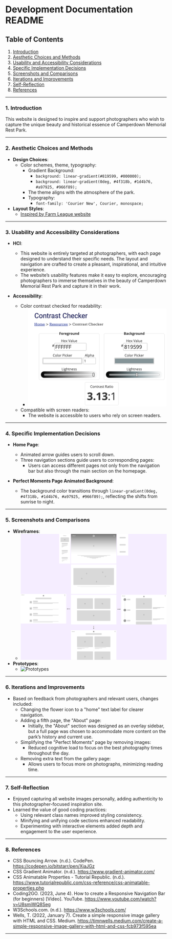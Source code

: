 # Development Documentation README

## Table of Contents
1. [Introduction](#introduction)
2. [Aesthetic Choices and Methods](#aesthetic-choices-and-methods)
3. [Usability and Accessibility Considerations](#usability-and-accessibility-considerations)
4. [Specific Implementation Decisions](#specific-implementation-decisions)
5. [Screenshots and Comparisons](#screenshots-and-comparisons)
6. [Iterations and Improvements](#iterations-and-improvements)
7. [Self-Reflection](#self-reflection)
8. [References](#references)

---

### 1. Introduction
This website is designed to inspire and support photographers who wish to capture the unique beauty and historical essence of Camperdown Memorial Rest Park.

---

### 2. Aesthetic Choices and Methods
- **Design Choices**: 
    - Color schemes, theme, typography:
        - Gradient Background:
            - ```background: linear-gradient(#819599, #000000);```
            - ```background: linear-gradient(0deg, #4f318b, #1d4b76, #a97925, #966f89);```
        - The theme aligns with the atmosphere of the park.
        - Typography:
            - ```font-family: 'Courier New', Courier, monospace;```
- **Layout Styles**:
    - [Inspired by Farm League website](https://www.farmleague.us/)

---

### 3. Usability and Accessibility Considerations
- **HCI**:
    - This website is entirely targeted at photographers, with each page designed to understand their specific needs. The layout and navigation are crafted to create a pleasant, inspirational, and intuitive experience. 
    - The website’s usability features make it easy to explore, encouraging photographers to immerse themselves in the beauty of Camperdown Memorial Rest Park and capture it in their work.

- **Accessibility**:
    - Color contrast checked for readability:
        - ![Color Contrast Checker](readme-images/color%20contrast.png)
    - Compatible with screen readers:
        - The website is accessible to users who rely on screen readers.

---

### 4. Specific Implementation Decisions
- **Home Page**:
    - Animated arrow guides users to scroll down.
    - Three navigation sections guide users to corresponding pages:
        - Users can access different pages not only from the navigation bar but also through the main section on the homepage.

- **Perfect Moments Page Animated Background**:
    - The background color transitions through ```linear-gradient(0deg, #4f318b, #1d4b76, #a97925, #966f89);```, reflecting the shifts from sunrise to night.

---

### 5. Screenshots and Comparisons
- **Wireframes**:
    - ![Wireframes](readme-images/wireframes.png)
- **Prototypes**:
    - ![Prototypes](readme-images/prototype.png)

---

### 6. Iterations and Improvements
- Based on feedback from photographers and relevant users, changes included:
    - Changing the flower icon to a "home" text label for clearer navigation.
    - Adding a fifth page, the "About" page:
        - Initially, the "About" section was designed as an overlay sidebar, but a full page was chosen to accommodate more content on the park’s history and current use.
    - Simplifying the "Perfect Moments" page by removing images:
        - Reduced cognitive load to focus on the best photography times throughout the day.
    - Removing extra text from the gallery page:
        - Allows users to focus more on photographs, minimizing reading time.

---

### 7. Self-Reflection
- Enjoyed capturing all website images personally, adding authenticity to this photographer-focused inspiration site.
- Learned the value of good coding practices:
    - Using relevant class names improved styling consistency.
    - Minifying and unifying code sections enhanced readability.
    - Experimenting with interactive elements added depth and engagement to the user experience.

---

### 8. References
- CSS Bouncing Arrow. (n.d.). CodePen. https://codepen.io/bitstarr/pen/XjaJGz
- CSS Gradient Animator. (n.d.). https://www.gradient-animator.com/
- CSS Animatable Properties - Tutorial Republic. (n.d.). https://www.tutorialrepublic.com/css-reference/css-animatable-properties.php
- Coding2GO. (2023, June 4). How to create a Responsive Navigation Bar (for beginners) [Video]. YouTube. https://www.youtube.com/watch?v=U8smiWQ8Seg
- W3Schools.com. (n.d.). https://www.w3schools.com/
- Wells, T. (2022, January 7). Create a simple responsive image gallery with HTML and CSS. Medium. https://timnwells.medium.com/create-a-simple-responsive-image-gallery-with-html-and-css-fcb973f595ea

---
